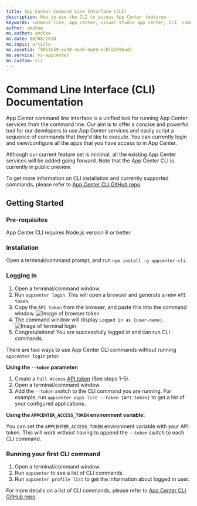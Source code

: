 ```yaml
---
title: App Center Command Line Interface (CLI)
description: How to use the CLI to access App Center features
keywords: command line, app center, visual studio app center, CLI, command line interface
author: amchew
ms.author: amchew
ms.date: 08/08/2018
ms.topic: article
ms.assetid: f98b1b59-ee20-4ed0-beb9-ec8fd4596ad1
ms.service: vs-appcenter
ms.custom: cli
---
```


# Command Line Interface (CLI) Documentation

App Center command line interface is a unified tool for running App Center services from the command line. Our aim is to offer a concise and powerful tool for our developers to use App Center services and easily script a sequence of commands that they'd like to execute. You can currently login and view/configure all the apps that you have access to in App Center.

Although our current feature set is minimal, all the existing App Center services will be added going forward. Note that the App Center CLI is currently in public preview.

To get more information on CLI installation and currently supported commands, please refer to [App Center CLI GitHub repo](https://github.com/Microsoft/mobile-center-cli).

## Getting Started

### Pre-requisites
App Center CLI requires Node.js version 8 or better.

### Installation
Open a terminal/command prompt, and run `npm install -g appcenter-cli`.

### Logging in

1. Open a terminal/command window.
2. Run `appcenter login`. This will open a browser and generate a new `API token`.
3. Copy the `API token` from the browser, and paste this into the command window.
   ![Image of browser token](~/cli/images/browserToken.png)
4. The command window will display `Logged in as {user-name}`.
   ![Image of terminal login](~/cli/images/terminalLogin.png)
5. Congratulations! You are successfully logged in and can run CLI commands. 

There are two ways to use App Center CLI commands without running `appcenter login` prior:
 
**Using the `--token` parameter:**

1. Create a `Full Access` [API token](https://docs.microsoft.com/en-us/appcenter/api-docs/) (See steps 1-5).
2. Open a terminal/command window.
3. Add the `--token` switch to the CLI command you are running. For example, run `appcenter apps list --token {API-token}` to get a list of your configured applications. 

**Using the `APPCENTER_ACCESS_TOKEN` environment variable:**
  
  You can set the `APPCENTER_ACCESS_TOKEN` environment variable with your API token. This will work without having to append the `--token` switch to each CLI command.

### Running your first CLI command

1. Open a terminal/command window.
2. Run `appcenter` to see a list of CLI commands. 
3. Run `appcenter profile list` to get the information about logged in user.

For more details on a list of CLI commands, please refer to [App Center CLI GitHub repo](https://github.com/microsoft/appcenter-cli).
